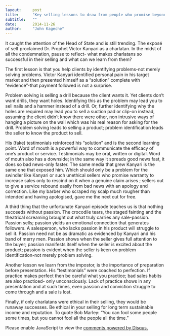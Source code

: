 ```yaml
---
layout:     post
title:      "Key selling lessons to draw from people who promise beyond ability"
subtitle:   ""
date:       2014-11-26
author:     "John Kageche"
---
```


<p>It caught the attention of the Head of State and is still trending. The exposé of self proclaimed Dr. Prophet Victor Kanyari as a charlatan. In the midst of all the condemnation, pause to reflect- what makes charlatans so successful in their selling and what can we learn from them? </p>

<p>The first lesson is that you help clients by identifying problems-not merely solving problems. Victor Kanyari identified personal pain in his target market and then presented himself as a “solution” complete with “evidence”-that payment followed is not a surprise. </p>

<p>Problem solving is selling a drill because the client wants it. Yet clients don’t want drills, they want holes. Identifying this as the problem may lead you to sell nails and a hammer instead of a drill. Or, further identifying why the holes are required may lead you to sell a suction pad or clip-on instead, assuming the client didn’t know there were other, non intrusive ways of hanging a picture on the wall which was his real reason for asking for the drill. Problem solving leads to selling a product; problem identification leads the seller to know the product to sell.</p>

<p>His (fake) testimonials reinforced his “solution” and is the second learning point. Word of mouth is a powerful way to communicate the efficacy of one’s product or service. Testimonials may be oral, written or digital. Word of mouth also has a downside; in the same way it spreads good news fast, it does so bad news-only faster.  The same media that grew Kanyari is the same one that exposed him. Which should only be a problem for the swindler like Kanyari or such unethical sellers who promise warranty to increase sales only to rescind on it when a genuine claim arises ; sellers out to give a service rebound easily from bad news with an apology and correction. Like my barber who scraped my scalp much rougher than intended and having apologised, gave me the next cut for free. </p>

<p>A third thing that the unfortunate Kanyari episode teaches us is that nothing succeeds without passion. The crocodile tears, the staged fainting and the theatrical screaming brought out what truly carries any sale-passion. Passion sells; passion yields an emotional connection that generates followers.  A salesperson, who lacks passion in his product will struggle to sell it. Passion need not be as dramatic as evidenced by Kanyari and his band of merry men. Passion shows when the seller gives full attention to the buyer; passion manifests itself when the seller is excited about the product; passion is evident when the seller is keen on problem identification-not merely problem solving.</p>

<p>Another lesson we learn from the impostor, is the importance of preparation before presentation. His “testimonials” were coached to perfection. If practice makes perfect then be careful what you practice; bad sales habits are also practiced- only unconsciously. Lack of practice shows in any presentation and at such times, even passion and conviction struggle to come through and a sale is lost. </p>

<p>Finally, if only charlatans were ethical in their selling, they would be runaway successes. Be ethical in your selling for long term sustainable income and reputation. To quote Bob Marley: “You can fool some people some times, but you cannot fool all the people all the time.”</p>

<div id="disqus_thread"></div>
<script type="text/javascript">
    /* * * CONFIGURATION VARIABLES * * */
    var disqus_shortname = 'lendmeyourears';
    var disqus_identifier = '2014-11-26';
    
    /* * * DON'T EDIT BELOW THIS LINE * * */
    (function() {
        var dsq = document.createElement('script'); dsq.type = 'text/javascript'; dsq.async = true;
        dsq.src = '//' + disqus_shortname + '.disqus.com/embed.js';
        (document.getElementsByTagName('head')[0] || document.getElementsByTagName('body')[0]).appendChild(dsq);
    })();
</script>
<noscript>Please enable JavaScript to view the <a href="https://disqus.com/?ref_noscript" rel="nofollow">comments powered by Disqus.</a></noscript>

<script type="text/javascript"><!--
//<![CDATA[
	twatchData = 'page='+encodeURIComponent( window.location );
	if( typeof document.referrer != 'undefined' && document.referrer != '' ) {
		twatchData += '&ref='+encodeURIComponent( document.referrer );
	}
	twatchData += '&no_cookies=true';
	if( typeof screen.width != 'undefined' ) {
		twatchData += '&resolution='+screen.width+'x'+screen.height;
	}
	document.write('<scr'+'ipt type="text/javascript" '+
	'src="http://www.lendmeyourears.co.ke/twatch/remote/js_logger.php?'+twatchData+'">'+
	'</scr'+'ipt>');
//]]>
//--></script>
